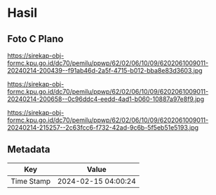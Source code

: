 # Hasil

## Foto C Plano

https://sirekap-obj-formc.kpu.go.id/dc70/pemilu/ppwp/62/02/06/10/09/6202061009011-20240214-200439--f91ab46d-2a5f-4715-b012-bba8e83d3603.jpg

https://sirekap-obj-formc.kpu.go.id/dc70/pemilu/ppwp/62/02/06/10/09/6202061009011-20240214-200658--0c96ddc4-eedd-4ad1-b060-10887a97e8f9.jpg

https://sirekap-obj-formc.kpu.go.id/dc70/pemilu/ppwp/62/02/06/10/09/6202061009011-20240214-215257--2c63fcc6-f732-42ad-9c6b-5f5eb51e5193.jpg


## Metadata

| Key        | Value               |
| ---------- | ------------------- |
| Time Stamp | 2024-02-15 04:00:24 |



